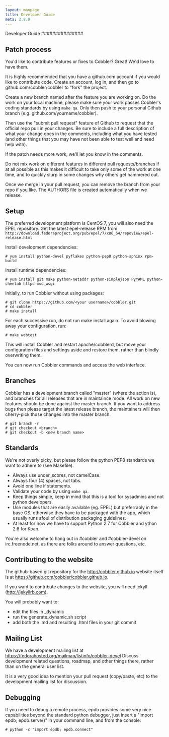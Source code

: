 ```yaml
---
layout: manpage
title: Developer Guide
meta: 2.8.0
---
```


Developer Guide
###############


Patch process
-------------

You'd like to contribute features or fixes to Cobbler? Great! We'd love to have them.

It is highly recommended that you have a github.com account if you would like to contribute code. Create an account, log in, and then go to github.com/cobbler/cobbler to "fork" the project.

Create a new branch named after the feature you are working on. Do the work on your local machine, please make sure your work passes Cobbler's coding standards by using `make qa`. Only then push to your personal Github branch (e.g. github.com/yourname/cobbler).

Then use the "submit pull request" feature of Github to request that the official repo pull in your changes. Be sure to include a full description of what your change does in the comments, including what you have tested (and other things that you may have not been able to test well and need help with).

If the patch needs more work, we'll let you know in the comments.

Do not mix work on different features in different pull requests/branches if at all possible as this makes it difficult to take only some of the work at one time, and to quickly slurp in some changes why others get hammered out.

Once we merge in your pull request, you can remove the branch from your repo if you like. The AUTHORS file is created automatically when we release.


Setup
-----

The preferred development platform is CentOS 7, you will also need the EPEL repository.
Get the latest epel-release RPM from ``http://download.fedoraproject.org/pub/epel/7/x86_64/repoview/epel-release.html``

Install development dependencies:

    # yum install python-devel pyflakes python-pep8 python-sphinx rpm-build

Install runtime dependencies:


    # yum install git make python-netaddr python-simplejson PyYAML python-cheetah httpd mod_wsgi

Initially, to run Cobbler without using packages:

    # git clone https://github.com/<your username>/cobbler.git
    # cd cobbler
    # make install

For each successive run, do not run make install again. To avoid blowing away your configuration, run:

    # make webtest

This will install Cobbler and restart apache/cobblerd, but move your configuration files and settings aside and restore them, rather than blindly overwriting them.

You can now run Cobbler commands and access the web interface.


Branches
--------

Cobbler has a development branch called "master" (where the action is), and branches for all releases that are in maintaince mode. All work on new features should be done against the master branch. If you want to address bugs then please target the latest release branch, the maintainers will then cherry-pick those changes into the master branch.

    # git branch -r
    # git checkout <branch>
    # git checkout -b <new branch name>


Standards
---------

We're not overly picky, but please follow the python PEP8 standards we want to adhere to (see Makefile).

* Always use under_scores, not camelCase.
* Always four (4) spaces, not tabs.
* Avoid one line if statements.
* Validate your code by using ``make qa``.
* Keep things simple, keep in mind that this is a tool for sysadmins and not python developers.
* Use modules that are easily available (eg. EPEL) but preferrably in the base OS, otherwise they have to be packaged with the app, which usually runs afoul of distribution packaging guidelines.
* At least for now we have to support Python 2.7 for Cobbler and ython 2.6 for Koan.

You're also welcome to hang out in #cobbler and #cobbler-devel on irc.freenode.net, as there are folks around to answer questions, etc.


Contributing to the website
---------------------------

The github-based git repository for the http://cobbler.github.io website itself is at https://github.com/cobbler/cobbler.github.io.

If you want to contribute changes to the website, you will need jekyll (http://jekyllrb.com).

You will probably want to:

* edit the files in _dynamic
* run the generate_dynamic.sh script
* add both the .md and resulting .html files in your git commit


Mailing List
------------

We have a development mailing list at https://fedorahosted.org/mailman/listinfo/cobbler-devel
Discuss development related questions, roadmap, and other things there, rather than on the general user list.

It is a very good idea to mention your pull request (copy/paste, etc) to the development mailing list for discussion.


Debugging
---------

If you need to debug a remote process, epdb provides some very nice capabilities beyond the standard python debugger, just insert a "import epdb; epdb.serve()" in your command line, and from the console:

    # python -c "import epdb; epdb.connect"

